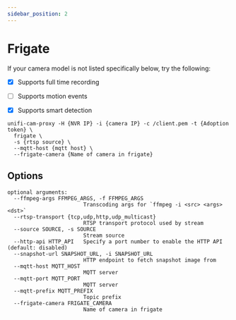 ```yaml
---
sidebar_position: 2
---
```


# Frigate


If your camera model is not listed specifically below, try the following:

- [x] Supports full time recording
- [ ] Supports motion events
- [x] Supports smart detection


```
unifi-cam-proxy -H {NVR IP} -i {camera IP} -c /client.pem -t {Adoption token} \
  frigate \
  -s {rtsp source} \
  --mqtt-host {mqtt host} \
  --frigate-camera {Name of camera in frigate}
```

## Options

```
optional arguments:
  --ffmpeg-args FFMPEG_ARGS, -f FFMPEG_ARGS
                        Transcoding args for `ffmpeg -i <src> <args> <dst>`
  --rtsp-transport {tcp,udp,http,udp_multicast}
                        RTSP transport protocol used by stream
  --source SOURCE, -s SOURCE
                        Stream source
  --http-api HTTP_API   Specify a port number to enable the HTTP API (default: disabled)
  --snapshot-url SNAPSHOT_URL, -i SNAPSHOT_URL
                        HTTP endpoint to fetch snapshot image from
  --mqtt-host MQTT_HOST
                        MQTT server
  --mqtt-port MQTT_PORT
                        MQTT server
  --mqtt-prefix MQTT_PREFIX
                        Topic prefix
  --frigate-camera FRIGATE_CAMERA
                        Name of camera in frigate
```

